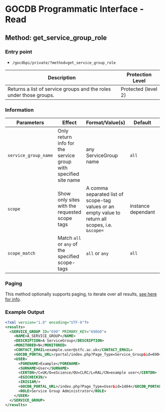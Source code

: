 # GOCDB Programmatic Interface - Read

## Method: get_service_group_role

### Entry point

- `/gocdbpi/private/?method=get_service_group_role`

| Description | Protection Level |
| - | - |
| Returns a list of service groups and the roles under those groups.  | Protected (level 2) |

### Information

| Parameters | Effect | Format/Value(s) | Default | Example |
| - | - | - | - | - |
| `service_group_name` | Only return info for the service group with specified site name | any ServiceGroup name | `all` | `?method=get_service_group_role&service_group_name=OPSTOOLS` |
| `scope` | Show only sites with the requested scope tags | A comma separated list of scope-tag values or an empty value to return all scopes, i.e. `&scope=` | instance dependant | `?method=get_site&scope=Local` |
| `scope_match` | Match `all` or `any` of the specified scope-tags | `all` or `any` | `all` | `?method=get_site&scope=Local,EGI&scope_match=any` |

### Paging

This method optionally supports paging, to iterate over all results,
[see here for info](https://wiki.egi.eu/wiki/GOCDB/notifications#Optional_Cursor_Paging_on_Read_API).

### Example Output

```xml
<?xml version="1.0" encoding="UTF-8"?>
<results>
  <SERVICE_GROUP ID="690" PRIMARY_KEY="690G0">
    <NAME>A_SERVICE_GROUP</NAME>
    <DESCRIPTION>A ServiceGroup</DESCRIPTION>
    <MONITORED>N</MONITORED>
    <CONTACT_EMAIL>example.user@stfc.ac.uk</CONTACT_EMAIL>
    <GOCDB_PORTAL_URL>/portal/index.php?Page_Type=Service_Group&id=690</GOCDB_PORTAL_URL>
    <USER>
      <FORENAME>Example</FORENAME>
      <SURNAME>User</SURNAME>
      <CERTDN>/C=UK/O=eScience/OU=CLRC/L=RAL/CN=example user</CERTDN>
      <EGICHECKIN/>
      <IRISIAM/>
      <GOCDB_PORTAL_URL>/index.php?Page_Type=User&id=1484</GOCDB_PORTAL_URL>
      <ROLE>Service Group Administrator</ROLE>
    </USER>
  </SERVICE_GROUP>
</results>
```
